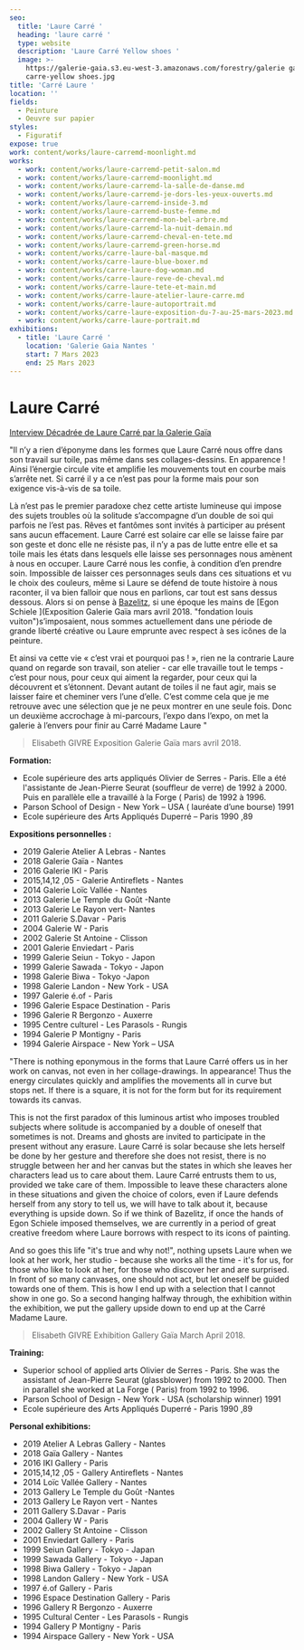 ```yaml
---
seo:
  title: 'Laure Carré '
  heading: 'laure carré '
  type: website
  description: 'Laure Carré Yellow shoes '
  image: >-
    https://galerie-gaia.s3.eu-west-3.amazonaws.com/forestry/galerie gaia-laure
    carre-yellow shoes.jpg
title: 'Carré Laure '
location: ''
fields:
  - Peinture
  - Oeuvre sur papier
styles:
  - Figuratif
expose: true
work: content/works/laure-carremd-moonlight.md
works:
  - work: content/works/laure-carremd-petit-salon.md
  - work: content/works/laure-carremd-moonlight.md
  - work: content/works/laure-carremd-la-salle-de-danse.md
  - work: content/works/laure-carremd-je-dors-les-yeux-ouverts.md
  - work: content/works/laure-carremd-inside-3.md
  - work: content/works/laure-carremd-buste-femme.md
  - work: content/works/laure-carremd-mon-bel-arbre.md
  - work: content/works/laure-carremd-la-nuit-demain.md
  - work: content/works/laure-carremd-cheval-en-tete.md
  - work: content/works/laure-carremd-green-horse.md
  - work: content/works/carre-laure-bal-masque.md
  - work: content/works/carre-laure-blue-boxer.md
  - work: content/works/carre-laure-dog-woman.md
  - work: content/works/carre-laure-reve-de-cheval.md
  - work: content/works/carre-laure-tete-et-main.md
  - work: content/works/carre-laure-atelier-laure-carre.md
  - work: content/works/carre-laure-autoportrait.md
  - work: content/works/carre-laure-exposition-du-7-au-25-mars-2023.md
  - work: content/works/carre-laure-portrait.md
exhibitions:
  - title: 'Laure Carré '
    location: 'Galerie Gaia Nantes '
    start: 7 Mars 2023
    end: 25 Mars 2023
---
```


# Laure Carré

[Interview Décadrée de Laure Carré par la Galerie Gaïa](https://youtu.be/_yZm3PLM4Z4 "interview galerie gaia laure carré")

"Il n’y a rien d’éponyme dans les formes que Laure Carré nous offre dans son travail sur toile, pas même dans ses collages-dessins. En apparence ! Ainsi l’énergie circule  vite et amplifie les mouvements tout en courbe mais s’arrête net. Si carré il y a ce n’est pas pour la forme mais pour son exigence vis-à-vis de sa toile.

Là n’est pas le premier paradoxe chez cette artiste lumineuse qui impose des sujets troubles où la solitude s’accompagne d’un double de soi qui parfois ne l’est pas. Rêves et fantômes sont invités à participer au présent sans aucun effacement. Laure Carré est solaire car elle se laisse faire par son geste et donc elle ne résiste pas, il n’y a pas de lutte entre elle et sa toile mais les états dans lesquels elle laisse ses personnages nous amènent à nous en occuper. Laure Carré nous les confie, à condition d’en prendre soin. Impossible de laisser ces personnages seuls dans ces situations et vu le choix des couleurs, même si Laure se défend de toute histoire à nous raconter, il va bien falloir que nous en parlions, car tout est sans dessus dessous. Alors si on pense à [Bazelitz](https://galeriegaia.fr/artists/estampes/ "bazelitz estampe putman"), si une époque les mains de \[Egon Schiele ]\(Exposition Galerie Gaïa mars avril 2018. "fondation louis vuiton")s’imposaient, nous sommes actuellement dans une période de grande liberté créative ou Laure emprunte avec respect à ses icônes de la peinture.

Et ainsi va cette vie « c’est vrai et pourquoi pas ! », rien ne la contrarie Laure quand on regarde son travail, son atelier - car elle travaille tout le temps - c’est pour nous, pour ceux qui aiment la regarder, pour ceux qui la découvrent et s’étonnent. Devant autant de toiles il ne faut agir, mais se laisser faire et cheminer vers l’une d’elle. C’est comme cela que je me retrouve avec une sélection que je ne peux montrer en une seule fois. Donc un deuxième accrochage à mi-parcours, l’expo dans l’expo, on met la galerie à l’envers pour finir au Carré Madame Laure "

> Elisabeth GIVRE Exposition Galerie Gaïa mars avril 2018.

**Formation:**

* Ecole supérieure des arts appliqués Olivier de Serres - Paris. Elle a été l'assistante de Jean-Pierre Seurat (souffleur de verre) de 1992 à 2000. Puis en parallèle elle a travaillé à la Forge ( Paris)  de 1992 à 1996.
* Parson School of Design - New York – USA ( lauréate d’une bourse) 1991
* Ecole supérieure des Arts Appliqués Duperré – Paris 1990 ,89

**Expositions personnelles :**

* 2019 Galerie Atelier A Lebras - Nantes
* 2018 Galerie Gaïa - Nantes
* 2016 Galerie IKI - Paris
* 2015,14,12 ,05 - Galerie Antireflets - Nantes
* 2014 Galerie Loïc Vallée - Nantes
* 2013 Galerie Le Temple du Goût -Nante
* 2013 Galerie Le Rayon vert- Nantes
* 2011 Galerie S.Davar - Paris
* 2004 Galerie W - Paris
* 2002 Galerie St Antoine - Clisson
* 2001 Galerie Enviedart - Paris
* 1999 Galerie Seiun - Tokyo - Japon
* 1999 Galerie Sawada - Tokyo - Japon
* 1998 Galerie Biwa - Tokyo -Japon
* 1998 Galerie Landon - New York - USA
* 1997 Galerie é.of - Paris
* 1996 Galerie Espace Destination - Paris
* 1996 Galerie R Bergonzo - Auxerre
* 1995 Centre culturel - Les Parasols - Rungis
* 1994 Galerie P Montigny - Paris
* 1994 Galerie Airspace - New York – USA

"There is nothing eponymous in the forms that Laure Carré offers us in her work on canvas, not even in her collage-drawings. In appearance! Thus the energy circulates quickly and amplifies the movements all in curve but stops net. If there is a square, it is not for the form but for its requirement towards its canvas.

This is not the first paradox of this luminous artist who imposes troubled subjects where solitude is accompanied by a double of oneself that sometimes is not. Dreams and ghosts are invited to participate in the present without any erasure. Laure Carré is solar because she lets herself be done by her gesture and therefore she does not resist, there is no struggle between her and her canvas but the states in which she leaves her characters lead us to care about them. Laure Carré entrusts them to us, provided we take care of them. Impossible to leave these characters alone in these situations and given the choice of colors, even if Laure defends herself from any story to tell us, we will have to talk about it, because everything is upside down. So if we think of Bazelitz, if once the hands of Egon Schiele imposed themselves, we are currently in a period of great creative freedom where Laure borrows with respect to its icons of painting.

And so goes this life "it's true and why not!", nothing upsets Laure when we look at her work, her studio - because she works all the time - it's for us, for those who like to look at her, for those who discover her and are surprised. In front of so many canvases, one should not act, but let oneself be guided towards one of them. This is how I end up with a selection that I cannot show in one go. So a second hanging halfway through, the exhibition within the exhibition, we put the gallery upside down to end up at the Carré Madame Laure.

> Elisabeth GIVRE Exhibition Gallery Gaïa March April 2018.

**Training:**

* Superior school of applied arts Olivier de Serres - Paris. She was the assistant of Jean-Pierre Seurat (glassblower) from 1992 to 2000. Then in parallel she worked at La Forge ( Paris) from 1992 to 1996.
* Parson School of Design - New York - USA (scholarship winner) 1991
* Ecole supérieure des Arts Appliqués Duperré - Paris 1990 ,89

**Personal exhibitions:**

* 2019 Atelier A Lebras Gallery - Nantes
* 2018 Gaïa Gallery - Nantes
* 2016 IKI Gallery - Paris
* 2015,14,12 ,05 - Gallery Antireflets - Nantes
* 2014 Loïc Vallée Gallery - Nantes
* 2013 Gallery Le Temple du Goût -Nantes
* 2013 Gallery Le Rayon vert - Nantes
* 2011 Gallery S.Davar - Paris
* 2004 Gallery W - Paris
* 2002 Gallery St Antoine - Clisson
* 2001 Enviedart Gallery - Paris
* 1999 Seiun Gallery - Tokyo - Japan
* 1999 Sawada Gallery - Tokyo - Japan
* 1998 Biwa Gallery - Tokyo - Japan
* 1998 Landon Gallery - New York - USA
* 1997 é.of Gallery - Paris
* 1996 Espace Destination Gallery - Paris
* 1996 Gallery R Bergonzo - Auxerre
* 1995 Cultural Center - Les Parasols - Rungis
* 1994 Gallery P Montigny - Paris
* 1994 Airspace Gallery - New York - USA
